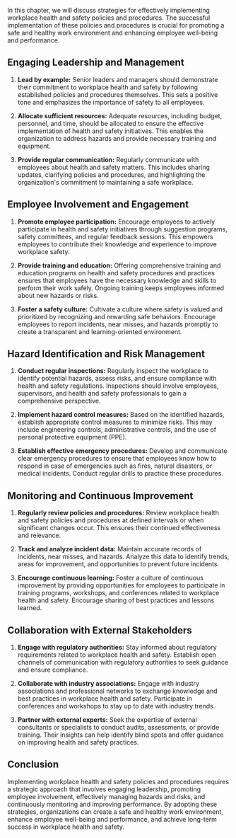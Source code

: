 
In this chapter, we will discuss strategies for effectively implementing workplace health and safety policies and procedures. The successful implementation of these policies and procedures is crucial for promoting a safe and healthy work environment and enhancing employee well-being and performance.

## Engaging Leadership and Management

1. **Lead by example:** Senior leaders and managers should demonstrate their commitment to workplace health and safety by following established policies and procedures themselves. This sets a positive tone and emphasizes the importance of safety to all employees.
    
2. **Allocate sufficient resources:** Adequate resources, including budget, personnel, and time, should be allocated to ensure the effective implementation of health and safety initiatives. This enables the organization to address hazards and provide necessary training and equipment.
    
3. **Provide regular communication:** Regularly communicate with employees about health and safety matters. This includes sharing updates, clarifying policies and procedures, and highlighting the organization's commitment to maintaining a safe workplace.
    

## Employee Involvement and Engagement

1. **Promote employee participation:** Encourage employees to actively participate in health and safety initiatives through suggestion programs, safety committees, and regular feedback sessions. This empowers employees to contribute their knowledge and experience to improve workplace safety.
    
2. **Provide training and education:** Offering comprehensive training and education programs on health and safety procedures and practices ensures that employees have the necessary knowledge and skills to perform their work safely. Ongoing training keeps employees informed about new hazards or risks.
    
3. **Foster a safety culture:** Cultivate a culture where safety is valued and prioritized by recognizing and rewarding safe behaviors. Encourage employees to report incidents, near misses, and hazards promptly to create a transparent and learning-oriented environment.
    

## Hazard Identification and Risk Management

1. **Conduct regular inspections:** Regularly inspect the workplace to identify potential hazards, assess risks, and ensure compliance with health and safety regulations. Inspections should involve employees, supervisors, and health and safety professionals to gain a comprehensive perspective.
    
2. **Implement hazard control measures:** Based on the identified hazards, establish appropriate control measures to minimize risks. This may include engineering controls, administrative controls, and the use of personal protective equipment (PPE).
    
3. **Establish effective emergency procedures:** Develop and communicate clear emergency procedures to ensure that employees know how to respond in case of emergencies such as fires, natural disasters, or medical incidents. Conduct regular drills to practice these procedures.
    

## Monitoring and Continuous Improvement

1. **Regularly review policies and procedures:** Review workplace health and safety policies and procedures at defined intervals or when significant changes occur. This ensures their continued effectiveness and relevance.
    
2. **Track and analyze incident data:** Maintain accurate records of incidents, near misses, and hazards. Analyze this data to identify trends, areas for improvement, and opportunities to prevent future incidents.
    
3. **Encourage continuous learning:** Foster a culture of continuous improvement by providing opportunities for employees to participate in training programs, workshops, and conferences related to workplace health and safety. Encourage sharing of best practices and lessons learned.
    

## Collaboration with External Stakeholders

1. **Engage with regulatory authorities:** Stay informed about regulatory requirements related to workplace health and safety. Establish open channels of communication with regulatory authorities to seek guidance and ensure compliance.
    
2. **Collaborate with industry associations:** Engage with industry associations and professional networks to exchange knowledge and best practices in workplace health and safety. Participate in conferences and workshops to stay up to date with industry trends.
    
3. **Partner with external experts:** Seek the expertise of external consultants or specialists to conduct audits, assessments, or provide training. Their insights can help identify blind spots and offer guidance on improving health and safety practices.
    

## Conclusion

Implementing workplace health and safety policies and procedures requires a strategic approach that involves engaging leadership, promoting employee involvement, effectively managing hazards and risks, and continuously monitoring and improving performance. By adopting these strategies, organizations can create a safe and healthy work environment, enhance employee well-being and performance, and achieve long-term success in workplace health and safety.
